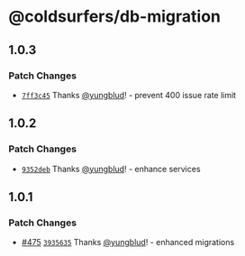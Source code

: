 # @coldsurfers/db-migration

## 1.0.3

### Patch Changes

- [`7ff3c45`](https://github.com/coldsurfers/surfers-root/commit/7ff3c45a8c8ade2c4974c43a5d9726332d7bd934) Thanks [@yungblud](https://github.com/yungblud)! - prevent 400 issue rate limit

## 1.0.2

### Patch Changes

- [`9352deb`](https://github.com/coldsurfers/surfers-root/commit/9352debd866db52a71a77bf96b713b2a4be0f476) Thanks [@yungblud](https://github.com/yungblud)! - enhance services

## 1.0.1

### Patch Changes

- [#475](https://github.com/coldsurfers/surfers-root/pull/475) [`3935635`](https://github.com/coldsurfers/surfers-root/commit/393563531ebfbaed744ed5d4fadcf5d2b0e41d08) Thanks [@yungblud](https://github.com/yungblud)! - enhanced migrations
